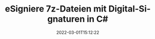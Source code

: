---
############################# Static ############################
layout: "auto-gen-signature"
date: 2022-03-01T15:12:22
draft: false
operation: Sign
signaturetype: Digital
fileformat: 7z
productName: .NET
lang: de
productCode: net
otherformats: pdf doc docx docm dot dotx odt ott xls xlsx xlsm xlsb ods ots xltx xltm pptx pptm
breadcrumb: Put Digital signature on 7z for C#

############################# Head ############################
head_title: "Hinzufügen digitaler elektronischer Signaturen zur 7z-Datei mit C#"
head_description: "Fügen Sie der 7z-Datei für .NET mit ein paar Codezeilen eine digitale Signatur hinzu. Verwenden Sie die GroupDocs Document Signature API, um Dutzende von Dateiformaten zu signieren."

############################# Header ############################
title: "eSigniere 7z-Dateien mit Digital-Signaturen in C#"
description: "So fügen Sie eine Digital-Signatur mit ein paar Zeilen .NET-Code hinzu"
bg_image: "https://cms.admin.containerize.com/templates/aspose/App_Themes/V3/images/bg/header1.png"
bg_overlay: false
button:
    enable: true

############################# SubMenu ############################
submenu:
    enable: true

    left:
        img_alt: "GroupDocs.Signature for .NET"
        image: "https://cms.admin.containerize.com/templates/groupdocs/images/product-logos/90x90-noborder/groupdocs-signature-net.png"
        product: "GroupDocs.Signature"
        platform: ".NET"



############################# About ############################
about:
    enable: true
    title: "Über die API für digitale Signaturen von GroupDocs.Signature for .NET"
    content: |
        [GroupDocs.Signature for .NET](https://products.groupdocs.com/signature/net/) ist eine beliebte API zum Signieren von Dokumenten mit digitalen elektronischen Signaturen und digitalen Zertifikaten. Für die API für digitale Signaturen werden PFX-Zertifikatsdateien verwendet, um Dokumente mit passwortgeschützten privaten und öffentlichen Schlüsseln zu signieren. Die digitalen Signaturen können verwendet werden, um Geschäftsdokumente mit eSign-PDF-Einzelseiten zu zertifizieren, ganze Microsoft Office-Dokumente wie Words, Excel, Powerpoint-Dateien und Open Office-Dokumente zu zertifizieren. Kunden können die Signaturen einfach manipulieren, z. B. bearbeiten, entfernen oder anpassen. Die API bietet eine Möglichkeit, Signaturen zu suchen und zu überprüfen. Darüber hinaus werden viele Möglichkeiten zur Anpassung von Signaturen bereitgestellt.
    

############################# Steps ############################
steps:
    enable: true
    title_left: "Schritte zum Signieren von 7z mit Digital in C#"
    content_left: |
        [GroupDocs.Signature for .NET](https://products.groupdocs.com/signature/net/) bietet die Möglichkeit, 7z-Dokumente mit Digital-Signaturen schnell und einfach zu signieren.
        
        * Erstellen Sie eine Instanz der Signature-Klasse, die die 7z-Datei bereitstellt, die als Pfad oder Speicherstream signiert werden soll
        * Instanziieren Sie die SignOptions-Klasse und legen Sie alle erforderlichen Daten fest.
        * Rufen Sie die Signature.Sign()-Methode auf und übergeben Sie die 7z-Ausgabedatei oder den Speicherstrom

    title_right: " System Anforderungen"
    content_right: |
        GroupDocs.Signature for .NET werden auf allen wichtigen Plattformen und Betriebssystemen unterstützt. Bevor Sie den folgenden Code ausführen, stellen Sie bitte sicher, dass die folgenden Voraussetzungen auf Ihrem System installiert sind.

        * Betriebssysteme: Microsoft Windows, Linux, MacOS
        * Entwicklungsumgebungen: Microsoft Visual Studio, Xamarin, MonoDevelop
        * Frameworks: .NET Framework, .NET Standard, .NET Core, Mono
        * Holen Sie sich das neueste GroupDocs.Signature for .NET von [Nuget](https://www.nuget.org/packages/groupdocs.signature)
         
    code: |
        ```csharp    
                
        // Set up input 7z file
        string filePath = "input.7z";
        // Set up output file
        string outputFilePath = "output.7z";
        // Provide digital certificate
        string certificateFilePath = "certificate.pfx";

        // Instantiate Signature for input file
        using (GroupDocs.Signature.Signature signature = new GroupDocs.Signature.Signature(filePath))
        {
                //Provide sign options
                DigitalSignOptions options = new DigitalSignOptions(certificateFilePath)
                {
                    // set certificate password
                    Password = "1234567890",
                    // set signature position
                    Left = 50,
                    Top = 200,
                };

                // sign 7z document
                SignResult result = signature.Sign(outputFilePath, options);
        }

        ```

############################# Demos ############################
demos:
    enable: true
    title: "Signieren von 7z-Dokumenten mit Digital Live-Demo"
    content: |
       Signieren Sie die Datei 7z jetzt mit verschiedenen Signaturen, indem Sie die Website [GroupDocs.Signature App](https://products.groupdocs.app/signature/family) besuchen. Kostenlose Online-Demo wartet auf Sie.          

############################# More Formats ############################
more_formats:
    enable: true
    title: "Andere unterstützte Digital-Signaturen für C#"
    content: |
        "Sie können 7z auch mit anderen Signaturtypen signieren. Bitte sehen Sie sich die Liste unten an."
    format: 
       
       
back_to_top:
    enable: true
---